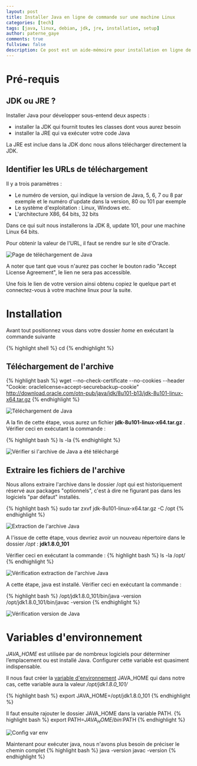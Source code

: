 ```yaml
---
layout: post
title: Installer Java en ligne de commande sur une machine Linux
categories: [tech]
tags: [java, linux, debian, jdk, jre, installation, setup]
author: paterne_gaye
comments: true
fullview: false
description: Ce post est un aide-mémoire pour installation en ligne de commande à partir de fichiers .tar.
---
```


# Pré-requis

## JDK ou JRE ?

Installer Java pour développer sous-entend deux aspects :

* installer la JDK qui fournit toutes les classes dont vous aurez besoin
* installer la JRE qui va exécuter votre code Java

La JRE est inclue dans la JDK donc nous allons télécharger directement la JDK.


## Identifier les URLs de téléchargement

Il y a trois paramètres :

* Le numéro de version, qui indique la version de Java, 5, 6, 7 ou 8 par exemple et le numéro d'update dans la version, 80 ou 101 par exemple
* Le système d'exploitation : Linux, Windows etc.
* L'architecture X86, 64 bits, 32 bits

Dans ce qui suit nous installerons la JDK 8, update 101, pour une machine Linux 64 bits.

Pour obtenir la valeur de l'URL, il faut se rendre sur le site d'Oracle.

![Page de téléchargement de Java](../../../../assets/media/2016-04-09-installation-java-ligne-de-commande-linux/java-identify-url.png "Page de téléchargement de Java")

A noter que tant que vous n'aurez pas cocher le bouton radio "Accept License Agreement", le lien ne sera pas accessible.

Une fois le lien de votre version ainsi obtenu copiez le quelque part et connectez-vous à votre machine linux pour la suite.


# Installation

Avant tout positionnez vous dans votre dossier *home* en exécutant la commande suivante

{% highlight shell %}
cd
{% endhighlight %}


## Téléchargement de l'archive

{% highlight bash %}
wget --no-check-certificate --no-cookies --header "Cookie: oraclelicense=accept-securebackup-cookie"  http://download.oracle.com/otn-pub/java/jdk/8u101-b13/jdk-8u101-linux-x64.tar.gz
{% endhighlight %}

![Téléchargement de Java](../../../../assets/media/2016-04-09-installation-java-ligne-de-commande-linux/java-wget-bon.png "Téléchargement de Java")


A la fin de cette étape, vous aurez un fichier **jdk-8u101-linux-x64.tar.gz** . Vérifier ceci en exécutant la commande :

{% highlight bash %}
ls -la
{% endhighlight %}

![Vérifier si l'archive de Java a été téléchargé](../../../../assets/media/2016-04-09-installation-java-ligne-de-commande-linux/java-ls-apres-wget.png "Vérifier si l'archive de Java a été téléchargé")


## Extraire les fichiers de l'archive
Nous allons extraire l'archive dans le dossier /opt  qui est historiquement réservé aux packages "optionnels", c'est à dire ne figurant pas dans les logiciels "par défaut" installés.

{% highlight bash %}
sudo tar zxvf jdk-8u101-linux-x64.tar.gz -C /opt
{% endhighlight %}

![Extraction de l'archive Java](../../../../assets/media/2016-04-09-installation-java-ligne-de-commande-linux/java-extract-archive.png "Extraction de l'archive Java ")


A l'issue de cette étape, vous devriez avoir un nouveau répertoire dans le dossier */opt* : **jdk1.8.0_101**

Vérifier ceci en exécutant la commande :
{% highlight bash %}
ls -la /opt/
{% endhighlight %}

![Vérification extraction de l'archive Java](../../../../assets/media/2016-04-09-installation-java-ligne-de-commande-linux/ls-la-opt-apres-extract.png "Vérification extraction de l'archive Java ")


A cette étape, java est installé. Vérifier ceci en exécutant la commande :

{% highlight bash %}
/opt/jdk1.8.0_101/bin/java -version
/opt/jdk1.8.0_101/bin/javac -version
{% endhighlight %}

![Vérification version de Java](../../../../assets/media/2016-04-09-installation-java-ligne-de-commande-linux/verif-version-java-javac.png "Vérification version de Java ")

# Variables d'environnement
*JAVA_HOME* est  utilisée par de nombreux logiciels pour déterminer l’emplacement ou est installé Java. Configurer cette variable est quasiment indispensable.

Il nous faut créer la [variable d'environnement](http://blog.qanbio.com/tech/2017/02/07/variables-environnement-linux.html "plus d'infos sur cet article") JAVA_HOME qui dans notre cas, cette variable aura la valeur */opt/jdk1.8.0_101/*

{% highlight bash %}
export JAVA_HOME=/opt/jdk1.8.0_101
{% endhighlight %}


Il faut ensuite rajouter le dossier JAVA_HOME dans la variable PATH.
{% highlight bash %}
export PATH=$JAVA_HOME/bin:$PATH
{% endhighlight %}

![Config var env](../../../../assets/media/2016-04-09-installation-java-ligne-de-commande-linux/java-conf-finale-avec-varenv.png "Config var env")


Maintenant pour exécuter java, nous n'avons plus besoin de préciser le chemin complet
{% highlight bash %}
java -version
javac -version
{% endhighlight %}
